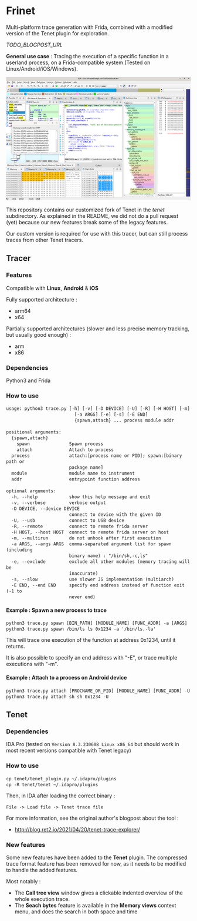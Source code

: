 # Frinet

Multi-platform trace generation with Frida, combined with a modified version of the Tenet plugin for exploration.

*TODO_BLOGPOST_URL*

**General use case** : Tracing the execution of a specific function in a userland process, on a Frida-compatible system (Tested on Linux/Android/iOS/Windows).

<p align="center">
<img alt="Tenet" src="screenshots/frinet.png"/>
</p>

This repository contains our customized fork of Tenet in the *tenet* subdirectory. As explained in the
README, we did not do a pull request (yet) because our new features break some of the legacy features.

Our custom version is required for use with this tracer, but can still process traces from other 
Tenet tracers.

## Tracer

### Features

Compatible with **Linux**, **Android** & **iOS**

Fully supported architecture :

 * arm64
 * x64

Partially supported architectures (slower and less precise memory tracking, but usually good enough) :

 * arm
 * x86

### Dependencies

Python3 and Frida

### How to use

```
usage: python3 trace.py [-h] [-v] [-D DEVICE] [-U] [-R] [-H HOST] [-m]
                          [-a ARGS] [-e] [-s] [-E END]
                          {spawn,attach} ... process module addr

positional arguments:
  {spawn,attach}
    spawn               Spawn process
    attach              Attach to process
  process               attach:[process name or PID]; spawn:[binary path or
                        package name]
  module                module name to instrument
  addr                  entrypoint function address

optional arguments:
  -h, --help            show this help message and exit
  -v, --verbose         verbose output
  -D DEVICE, --device DEVICE
                        connect to device with the given ID
  -U, --usb             connect to USB device
  -R, --remote          connect to remote frida server
  -H HOST, --host HOST  connect to remote frida server on host
  -m, --multirun        do not unhook after first execution
  -a ARGS, --args ARGS  comma-separated argument list for spawn (including
                        binary name) : "/bin/sh,-c,ls"
  -e, --exclude         exclude all other modules (memory tracing will be
                        inaccurate)
  -s, --slow            use slower JS implementation (multiarch)
  -E END, --end END     specify end address instead of function exit (-1 to
                        never end)
```

#### Example : Spawn a new process to trace

```
python3 trace.py spawn [BIN_PATH] [MODULE_NAME] [FUNC_ADDR] -a [ARGS]
python3 trace.py spawn /bin/ls ls 0x1234 -a '/bin/ls,-la'
```

This will trace one execution of the function at address 0x1234, until it returns.

It is also possible to specify an end address with "-E", or trace multiple executions with "-m".

#### Example : Attach to a process on Android device

```
python3 trace.py attach [PROCNAME_OR_PID] [MODULE_NAME] [FUNC_ADDR] -U
python3 trace.py attach sh sh 0x1234 -U
```


## Tenet

### Dependencies

IDA Pro (tested on ```Version 8.3.230608 Linux x86_64``` but should work in most recent versions compatible with Tenet legacy)

### How to use

```
cp tenet/tenet_plugin.py ~/.idapro/plugins
cp -R tenet/tenet ~/.idapro/plugins
```

Then, in IDA after loading the correct binary :

```
File -> Load file -> Tenet trace file
```

For more information, see the original author's blogpost about the tool :
 * http://blog.ret2.io/2021/04/20/tenet-trace-explorer/

### New features

Some new features have been added to the **Tenet** plugin.
The compressed trace format feature has been removed for now, as it needs to be modified to handle the added features.

Most notably :
 * The **Call tree view** window gives a clickable indented overview of the whole execution trace.
 * The **Seach bytes** feature is available in the **Memory views** context menu, and does the search in both space and time
